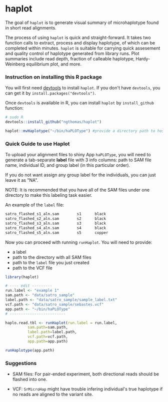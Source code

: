 # haplot   

The goal of `haplot` is to generate visual summary of microhaplotype found in short read alignments.

The process of using `haplot` is quick and straight-forward. It takes two function calls to extract, process and display haplotype, of which can be completed within minutes. `haplot` is suitable for carrying quick assesement and quality control of haplotype generated from library runs. Plot summaries include read depth, fraction of calleable haplotype, Hardy-Weinberg equilibrium plot, and more.   

### Instruction on installing this R package

You will first need [devtools](https://github.com/hadley/devtools) to install `haplot`. If you don't have `devtools`, you can get it by `install.packages("devtools")`.

Once `devtools` is available in R, you can install `haplot` by `install_github` function:
```r
# sudo R
devtools::install_github("ngthomas/haplot")

haplot::mvHaplotype("~/bin/haPLOType") #provide a directory path to host haPLOType app
```


### Quick Guide to use Haplot

To upload your alignment files to shiny App `haPLOType`, you will need to generate a tab-separate **label** file with 3 info columns: path to SAM file name, individual ID, and group label (in this particular order). 

If you do not want assign any group label for the individuals, you can just leave it as "NA". 

NOTE: It is recommended that you have all of the SAM files under one directory to make this labeling task easier.

An example of the `label` file:
```txt
satro_flashed_s1_aln.sam        s1      black
satro_flashed_s2_aln.sam        s2      black
satro_flashed_s3_aln.sam        s3      black
satro_flashed_s4_aln.sam        s4      black
satro_flashed_s5_aln.sam        s5      copper
``` 
  
  
Now you can proceed with running `runHaplot`. You will need to provide:

 * a label 
 * path to the directory with all SAM files 
 * path to the `label` file you just created
 * path to the VCF file  
  
  
```R
library(haplot)

# ---- edit ---------
run.label <- "example 1"
sam.path <- "data/satro_sample"
label.path <- "data/satro_sample/sample_label.txt"
vcf.path <- "data/satro_sample/sebastes.vcf"
app.path <- "~/bin/haPLOType" 
# -------------------------

haplo.read.tbl <- runHaplot(run.label = run.label, 
          sam.path=sam.path,
          label.path=label.path,
          vcf.path=vcf.path,
          app.path=app.path)

runHaplotype(app.path)
```


### Suggestions
- SAM files: For pair-ended experiment, both directional reads should be flashed into one.

- VCF: `SrMicroHap` might have trouble infering individual's true haplotype if no reads are aligned to the variant site.

